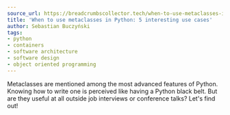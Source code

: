 ```yaml
---
source_url: https://breadcrumbscollector.tech/when-to-use-metaclasses-in-python-5-interesting-use-cases/
title: 'When to use metaclasses in Python: 5 interesting use cases'
author: Sebastian Buczyński
tags:
- python
- containers
- software architecture
- software design
- object oriented programming
---
```


Metaclasses are mentioned among the most advanced features of Python. Knowing how to write one is perceived like having a Python black belt. But are they useful at all outside job interviews or conference talks? Let's find out!
